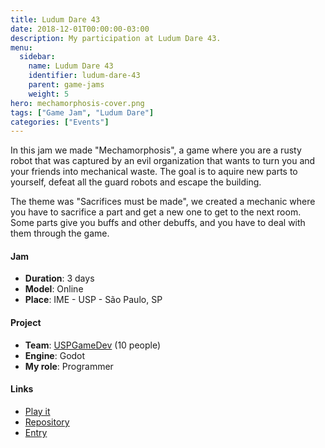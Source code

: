 ```yaml
---
title: Ludum Dare 43
date: 2018-12-01T00:00:00-03:00
description: My participation at Ludum Dare 43.
menu:
  sidebar:
    name: Ludum Dare 43
    identifier: ludum-dare-43
    parent: game-jams
    weight: 5
hero: mechamorphosis-cover.png
tags: ["Game Jam", "Ludum Dare"]
categories: ["Events"]
---
```


In this jam we made "Mechamorphosis", a game where you are a rusty robot that was captured by an evil organization that wants to turn you and your friends into mechanical waste. The goal is to aquire new parts to yourself, defeat all the guard robots and escape the building.

The theme was "Sacrifices must be made", we created a mechanic where you have to sacrifice a part and get a new one to get to the next room. Some parts give you buffs and other debuffs, and you have to deal with them through the game.

#### Jam
* **Duration**: 3 days
* **Model**: Online
* **Place**: IME - USP - São Paulo, SP

#### Project
* **Team**: [USPGameDev](https://uspgamedev.org/) (10 people)
* **Engine**: Godot
* **My role**: Programmer

#### Links
* [Play it](https://uspgamedev.itch.io/mechamorphosis)
* [Repository](https://gitlab.com/uspgamedev/mechamorphosis)
* [Entry](https://ldjam.com/events/ludum-dare/43/mechamorphosis)